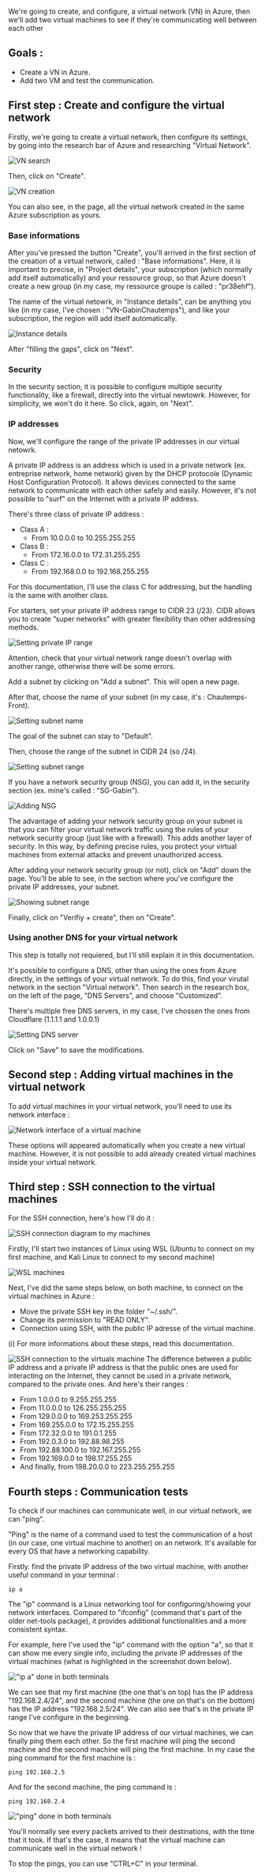 We're going to create, and configure, a virtual network (VN) in Azure, then we'll add two virtual machines to see if they're communicating well between each other

## Goals :
- Create a VN in Azure.
- Add two VM and test the communication.

## First step : Create and configure the virtual network
Firstly, we're going to create a virtual network, then configure its settings, by going into the research bar of Azure and researching "Virtual Network". 

![VN search](img/vn_search.png)

Then, click on "Create".

![VN creation](img/vn_create.png)

You can also see, in the page, all the virtual network created in the same Azure subscription as yours.

### Base informations
[//]: <> (Check the multiple names, they're basic translation of what was written in Azure.)
After you've pressed the button "Create", you'll arrived in the first section of the creation of a virtual network, called : "Base informations".
Here, it is important to precise, in "Project details", your subscription (which normally add itself automatically) and your ressource group, so that Azure doesn't create a new group (in my case, my ressource groupe is called : "pr38ehf").

The name of the virtual netowrk, in "Instance details", can be anything you like (in my case, I've chosen : "VN-GabinChautemps"), and like your subscription, the region will add itself automatically.

![Instance details](img/vn_details.png)

[//]: <> (Reworte the first half omg :/)
After "filling the gaps", click on "Next".

### Security
In the security section, it is possible to configure multiple security functionality, like a firewall, directly into the virtual newtowrk. However, for simplicity, we won't do it here. So click, again, on "Next".

### IP addresses
Now, we'll configure the range of the private IP addresses in our virtual netowrk.

A private IP address is an address which is used in a private network (ex. entreprise network, home network) given by the DHCP protocole (Dynamic Host Configuration Protocol). It allows devices connected to the same network to communicate with each other safely and easily. However, it's not possible to "surf" on the Internet with a private IP address.

There's three class of private IP address :
- Class A :
	- From 10.0.0.0 to 10.255.255.255
- Class B :
	- From 172.16.0.0 to 172.31.255.255
- Class C :
	- From 192.168.0.0 to 192.168.255.255

For this documentation, I'll use the class C for addressing, but the handling is the same with another class.

For starters, set your private IP address range to CIDR 23 (/23). CIDR allows you to create “super networks” with greater flexibility than other addressing methods.

![Setting private IP range](img/ip_config.png)

Attention, check that your virtual network range doesn't overlap with another range, otherwise there will be some errors.

Add a subnet by clicking on "Add a subnet". This will open a new page.

After that, choose the name of your subnet (in my case, it's : Chautemps-Front).

![Setting subnet name](img/subnet_name.png)

The goal of the subnet can stay to "Default".

Then, choose the range of the subnet in CIDR 24 (so /24).

![Setting subnet range](img/subnet_range.png)

If you have a network security group (NSG), you can add it, in the security section (ex. mine's called : "SG-Gabin").

![Adding NSG](img/nsg_added.png)

The advantage of adding your network security group on your subnet is that you can filter your virtual network traffic using the rules of your network security group (just like with a firewall). This adds another layer of security. In this way, by defining precise rules, you protect your virtual machines from external attacks and prevent unauthorized access.

After adding your network security group (or not), click on "Add" down the page. You'll be able to see, in the section where you've configure the private IP addresses, your subnet.

![Showing subnet range](img/show_range.png)

Finally, click on "Verifiy + create", then on "Create".

### Using another DNS for your virtual network
This step is totally not requiered, but I'll still explain it in this documentation.

It's possible to configure a DNS, other than using the ones from Azure directly, in the settings of your virtual network. To do this, find your virutal network in the section "Virtual network". Then search in the research box, on the left of the page, "DNS Servers", and choose "Customized".

There's multiple free DNS servers, in my case, I've chossen the ones from Cloudflare (1.1.1.1 and 1.0.0.1)

![Setting DNS server](img/dns.png)

Click on "Save" to save the modifications.

## Second step : Adding virtual machines in the virtual network
To add virtual machines in your virtual network, you'll need to use its network interface :

![Network interface of a virtual machine](img/ext_network.png)

These options will appeared automatically when you create a new virtual machine. However, it is not possible to add already created virtual machines inside your virtual network.

[//]: <> (Honestly, this is kinda dumb ^.)
[//]: <> (Like, there's a way to do it without re-creating VMs.)
[//]: <> (But you have to do some funky shit before you finally get it.)

## Third step : SSH connection to the virtual machines
For the SSH connection, here's how I'll do it :

![SSH connection diagram to my machines](img/schéma_projet_réseau_virtuel(1).jpg)

Firstly, I'll start two instances of Linux using WSL (Ubuntu to connect on my first machine, and Kali Linux to connect to my second machine)

![WSL machines](img/wsl_machines.png)

Next, I've did the same steps below, on both machine, to connect on the virtual machines in Azure :
- Move the private SSH key in the folder "~/.ssh/".
- Change its permission to "READ ONLY".
- Connection using SSH, with the public IP adresse of the virtual machine.

[//]: <> (Add link to other doc here)
(i) For more informations about these steps, read this documentation.

![SSH connection to the virtuals machine](img/steps_to_ssh.png)
The difference between a public IP address and a private IP address is that the public ones are used for interacting on the Internet, they cannot be used in a private network, compared to the private ones. And here's their ranges :
- From 1.0.0.0 to 9.255.255.255
- From 11.0.0.0 to 126.255.255.255
- From 129.0.0.0 to 169.253.255.255
- From 169.255.0.0 to 172.15.255.255
- From 172.32.0.0 to 191.0.1.255
- From 192.0.3.0 to 192.88.98.255
- From 192.88.100.0 to 192.167.255.255
- From 192.169.0.0 to 198.17.255.255
- And finally, from 198.20.0.0 to 223.255.255.255

## Fourth steps : Communication tests
To check if our machines can communicate well, in our virtual network, we can "ping".

"Ping" is the name of a command used to test the communication of a host (in our case, one virtual machine to another) on an network. It's available for every OS that have a networking capability.

Firstly. find the private IP address of the two virtual machine, with another useful command in your terminal :

```
ip a
```

The "ip" command is a Linux networking tool for configuring/showing your network interfaces. Compared to "ifconfig" (command that's part of the older net-tools package), it provides additional functionalities and a more consistent syntax.

For example, here I've used the "ip" command with the option "a", so that it can show me every single info, including the private IP addresses of the virtual machines (what is highlighted in the screenshot down below).

[//]: <> (Check here if I need to blurred something here, I don't want people doxing me :p)
[//]: <> (Don't think there's a lot of infos, but just to be sure.)
!["ip a" done in both terminals](img/command_ip_a.png)

We can see that my first machine (the one that's on top) has the IP address "192.168.2.4/24", and the second machine (the one on that's on the bottom) has the IP address "192.168.2.5/24". We can also see that's in the private IP range I've configure in the beginning.

So now that we have the private IP address of our virtual machines, we can finally ping them each other. So the first machine will ping the second machine and the second machine will ping the first machine. In my case the ping command for the first machine is :

```
ping 192.168.2.5
```

And for the second machine, the ping command is :

```
ping 192.168.2.4
```

!["ping" done in both terminals](img/pung.png)

You'll normally see every packets arrived to their destinations, with the time that it took. If that's the case, it means that the virtual machine can communicate well in the virtual network !

To stop the pings, you can use "CTRL+C" in your terminal.
